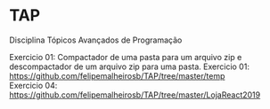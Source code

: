 # TAP
Disciplina Tópicos Avançados de Programação

Exercicio 01: Compactador de uma pasta para um arquivo zip e descompactador de um arquivo zip para uma pasta.
Exercicio 01: https://github.com/felipemalheirosb/TAP/tree/master/temp<br>
Exercicio 04: https://github.com/felipemalheirosb/TAP/tree/master/LojaReact2019
